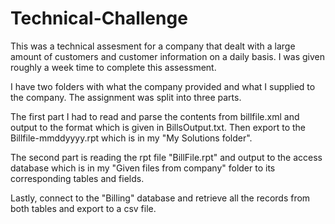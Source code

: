 # Technical-Challenge
This was a technical assesment for a company that dealt with a large amount of customers and customer information on a daily basis. I was given roughly a week time to complete this assessment.

I have two folders with what the company provided and what I supplied to the company. The assignment was split into three parts. 

The first part I had to read and parse the contents from billfile.xml and output to the format which is given in BillsOutput.txt. Then export to the Billfile-mmddyyyy.rpt which is in my "My Solutions folder".

The second part is reading the rpt file "BillFile.rpt" and output to the access database which is in my "Given files from company" folder to its corresponding tables and fields.

Lastly, connect to the "Billing" database and retrieve all the records from both tables and export to a csv file.
